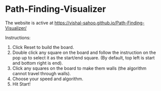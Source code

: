 # Path-Finding-Visualizer
The website is active at https://vishal-sahoo.github.io/Path-Finding-Visualizer/ 

Instructions:
1) Click Reset to build the board.
2) Double click any square on the board and follow the instruction on the pop up to select it as the start/end square. 
(By default, top left is start and bottom right is end).
3) Click any squares on the board to make them walls (the algorithm cannot travel through walls).
4) Choose your speed and algorithm.
5) Hit Start!
